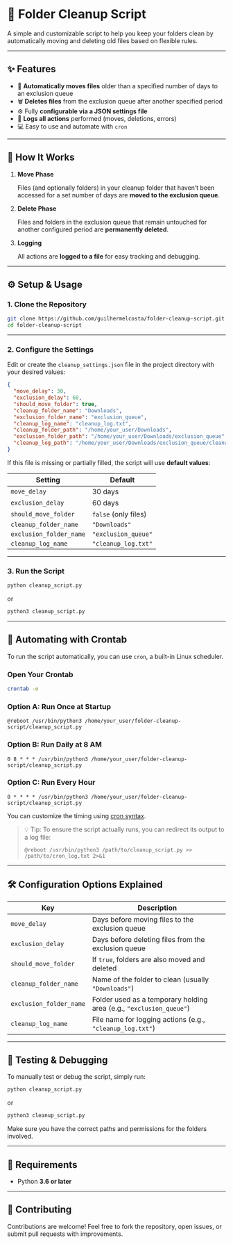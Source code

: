 # 🧹 Folder Cleanup Script

A simple and customizable script to help you keep your folders clean by automatically moving and deleting old files based on flexible rules.

---

## ✨ Features

* 📁 **Automatically moves files** older than a specified number of days to an exclusion queue
* 🗑️ **Deletes files** from the exclusion queue after another specified period
* ⚙️ Fully **configurable via a JSON settings file**
* 🧾 **Logs all actions** performed (moves, deletions, errors)
* 💻 Easy to use and automate with `cron`

---

## 🚀 How It Works

1. **Move Phase**

   Files (and optionally folders) in your cleanup folder that haven’t been accessed for a set number of days are **moved to the exclusion queue**.

2. **Delete Phase**

   Files and folders in the exclusion queue that remain untouched for another configured period are **permanently deleted**.

3. **Logging**

   All actions are **logged to a file** for easy tracking and debugging.

---

## ⚙️ Setup & Usage

### 1. Clone the Repository

```bash
git clone https://github.com/guilhermelcosta/folder-cleanup-script.git
cd folder-cleanup-script
```

---

### 2. Configure the Settings

Edit or create the `cleanup_settings.json` file in the project directory with your desired values:

```json
{
  "move_delay": 30,
  "exclusion_delay": 60,
  "should_move_folder": true,
  "cleanup_folder_name": "Downloads",
  "exclusion_folder_name": "exclusion_queue",
  "cleanup_log_name": "cleanup_log.txt",
  "cleanup_folder_path": "/home/your_user/Downloads",
  "exclusion_folder_path": "/home/your_user/Downloads/exclusion_queue",
  "cleanup_log_path": "/home/your_user/Downloads/exclusion_queue/cleanup_log.txt"
}
```

If this file is missing or partially filled, the script will use **default values**:

| Setting                 | Default              |
| ----------------------- | -------------------- |
| `move_delay`            | 30 days              |
| `exclusion_delay`       | 60 days              |
| `should_move_folder`    | `false` (only files) |
| `cleanup_folder_name`   | `"Downloads"`        |
| `exclusion_folder_name` | `"exclusion_queue"`  |
| `cleanup_log_name`      | `"cleanup_log.txt"`  |

---

### 3. Run the Script

```bash
python cleanup_script.py
```

or

```bash
python3 cleanup_script.py
```
---

## 🔄 Automating with Crontab

To run the script automatically, you can use `cron`, a built-in Linux scheduler.

### Open Your Crontab

```bash
crontab -e
```

### Option A: Run Once at Startup

```cron
@reboot /usr/bin/python3 /home/your_user/folder-cleanup-script/cleanup_script.py
```

### Option B: Run Daily at 8 AM

```cron
0 8 * * * /usr/bin/python3 /home/your_user/folder-cleanup-script/cleanup_script.py
```

### Option C: Run Every Hour

```cron
0 * * * * /usr/bin/python3 /home/your_user/folder-cleanup-script/cleanup_script.py
```

You can customize the timing using [cron syntax](https://crontab.guru/).

> 💡 Tip: To ensure the script actually runs, you can redirect its output to a log file:
>
> ```cron
> @reboot /usr/bin/python3 /path/to/cleanup_script.py >> /path/to/cron_log.txt 2>&1
> ```

---

## 🛠️ Configuration Options Explained

| Key                     | Description                                                         |
| ----------------------- | ------------------------------------------------------------------- |
| `move_delay`            | Days before moving files to the exclusion queue                     |
| `exclusion_delay`       | Days before deleting files from the exclusion queue                 |
| `should_move_folder`    | If `true`, folders are also moved and deleted                       |
| `cleanup_folder_name`   | Name of the folder to clean (usually `"Downloads"`)                 |
| `exclusion_folder_name` | Folder used as a temporary holding area (e.g., `"exclusion_queue"`) |
| `cleanup_log_name`      | File name for logging actions (e.g., `"cleanup_log.txt"`)           |

---

## 🧪 Testing & Debugging

To manually test or debug the script, simply run:

```bash
python cleanup_script.py
```

or

```bash
python3 cleanup_script.py
```

Make sure you have the correct paths and permissions for the folders involved.

---

## 📄 Requirements

* Python **3.6 or later**

---

## 🤝 Contributing

Contributions are welcome!
Feel free to fork the repository, open issues, or submit pull requests with improvements.
